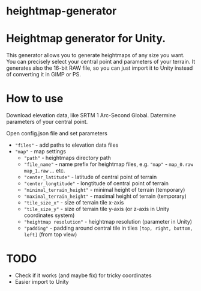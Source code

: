 # heightmap-generator
# Heightmap generator for Unity. 
This generator allows you to generate heightmaps of any size you want.
You can precisely select your central point and parameters of your terrain.
It generates also the 16-bit RAW file, so you can just import it to Unity instead of converting it in GIMP or PS.

# How to use
Download elevation data, like SRTM 1 Arc-Second Global. Datermine parameters of your central point.

Open config.json file and set parameters

* `"files"` - add paths to elevation data files
* `"map"` - map settings
  * `"path"` - heightmaps directory path
  * `"file_name"` - name prefix for heightmap files, e.g. `"map"` - `map_0.raw` `map_1.raw` ... etc.
  * `"center_latitude"` - latitude of central point of terrain 
  * `"center_longtitude"` - longtitude of central point of terrain
  * `"minimal_terrain_height"` - minimal height of terrain (temporary)
  * `"maximal_terrain_height"` - maximal height of terrain (temporary)
  * `"tile_size_x"` - size of terrain tile x-axis
  * `"tile_size_y"` - size of terrain tile y-axis (or z-axis in Unity coordinates system)
  * `"heightmap resolution"` - heightmap resolution (parameter in Unity)
  * `"padding"` - padding around central tile in tiles `[top, right, bottom, left]` (from top view)

# TODO
* Check if it works (and maybe fix) for tricky coordinates
* Easier import to Unity
